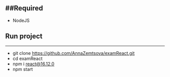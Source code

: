 ##Required
--------------------------
 * NodeJS 
 
## Run project
--------------------------
 * git clone https://github.com/AnnaZemtsova/examReact.git
 * cd examReact
 * npm i react@16.12.0
 * npm start
